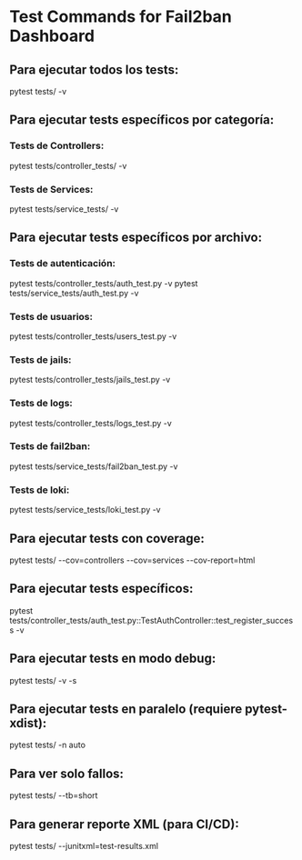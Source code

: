 # Test Commands for Fail2ban Dashboard

## Para ejecutar todos los tests:
pytest tests/ -v

## Para ejecutar tests específicos por categoría:

### Tests de Controllers:
pytest tests/controller_tests/ -v

### Tests de Services:
pytest tests/service_tests/ -v

## Para ejecutar tests específicos por archivo:

### Tests de autenticación:
pytest tests/controller_tests/auth_test.py -v
pytest tests/service_tests/auth_test.py -v

### Tests de usuarios:
pytest tests/controller_tests/users_test.py -v

### Tests de jails:
pytest tests/controller_tests/jails_test.py -v

### Tests de logs:
pytest tests/controller_tests/logs_test.py -v

### Tests de fail2ban:
pytest tests/service_tests/fail2ban_test.py -v

### Tests de loki:
pytest tests/service_tests/loki_test.py -v

## Para ejecutar tests con coverage:
pytest tests/ --cov=controllers --cov=services --cov-report=html

## Para ejecutar tests específicos:
pytest tests/controller_tests/auth_test.py::TestAuthController::test_register_success -v

## Para ejecutar tests en modo debug:
pytest tests/ -v -s

## Para ejecutar tests en paralelo (requiere pytest-xdist):
pytest tests/ -n auto

## Para ver solo fallos:
pytest tests/ --tb=short

## Para generar reporte XML (para CI/CD):
pytest tests/ --junitxml=test-results.xml

